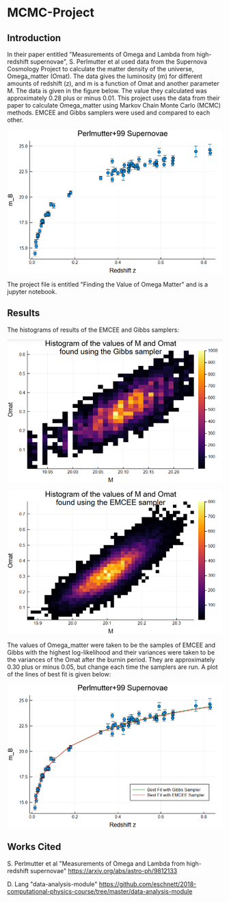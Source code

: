 # MCMC-Project

## Introduction

In their paper entitled "Measurements of Omega and Lambda from high-redshift supernovae", S. Perlmutter et al used data from the Supernova Cosmology Project to calculate the matter density of the universe, Omega_matter (Omat). The data gives the luminosity (m) for different amounts of redshift (z), and m is a function of Omat and another parameter M. The data is given in the figure below. The value they calculated was approximately 0.28 plus or minus 0.01. This project uses the data from their paper to calculate Omega_matter using Markov Chain Monte Carlo (MCMC) methods. EMCEE and Gibbs samplers were used and compared to each other.

![](https://raw.githubusercontent.com/CourtA96/MCMC-Project/master/Data.png)

The project file is entitled "Finding the Value of Omega Matter" and is a jupyter notebook.

## Results

The histograms of results of the EMCEE and Gibbs samplers:

![](https://raw.githubusercontent.com/CourtA96/MCMC-Project/master/Gibbs%20Histogram.png)

![](https://raw.githubusercontent.com/CourtA96/MCMC-Project/master/EMCEE%20Histogram.png)

The values of Omega_matter were taken to be the samples of EMCEE and Gibbs with the highest log-likelihood and their variances were taken to be the variances of the Omat after the burnin period. They are approximately 0.30 plus or minus 0.05, but change each time the samplers are run. A plot of the lines of best fit is given below:

![](https://raw.githubusercontent.com/CourtA96/MCMC-Project/master/Lines%20of%20Best%20Fit.png)

## Works Cited

S. Perlmutter et al "Measurements of Omega and Lambda from high-redshift supernovae" https://arxiv.org/abs/astro-ph/9812133

D. Lang "data-analysis-module" https://github.com/eschnett/2018-computational-physics-course/tree/master/data-analysis-module
